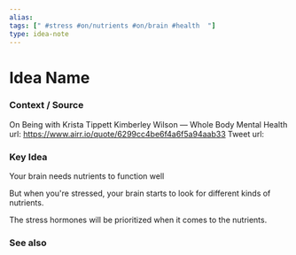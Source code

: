 ```yaml
---
alias: 
tags: [" #stress #on/nutrients #on/brain #health  "]
type: idea-note
---
```

# Idea Name

### Context / Source

On Being with Krista Tippett
Kimberley Wilson — Whole Body Mental Health
url: https://www.airr.io/quote/6299cc4be6f4a6f5a94aab33
Tweet url: 

### Key Idea

Your brain needs nutrients to function well

But when you're stressed, your brain starts to look for different kinds of nutrients.

The stress hormones will be prioritized when it comes to the nutrients.

### See also
